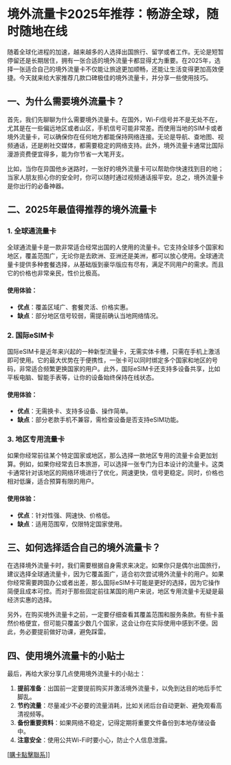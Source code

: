 # 境外流量卡2025年推荐：畅游全球，随时随地在线

随着全球化进程的加速，越来越多的人选择出国旅行、留学或者工作。无论是短暂停留还是长期居住，拥有一张合适的境外流量卡都显得尤为重要。在2025年，选择一张适合自己的境外流量卡不仅能让旅途更加顺畅，还能让生活变得更加高效便捷。今天就来给大家推荐几款口碑极佳的境外流量卡，并分享一些使用技巧。

## 一、为什么需要境外流量卡？

首先，我们先聊聊为什么需要境外流量卡。在国外，Wi-Fi信号并不是无处不在，尤其是在一些偏远地区或者山区，手机信号可能非常差。而使用当地的SIM卡或者境外流量卡，可以确保你在任何地方都能保持网络连接。无论是导航、查地图、视频通话，还是刷社交媒体，都需要稳定的网络支持。此外，境外流量卡通常比国际漫游资费便宜得多，能为你节省一大笔开支。

比如，当你在异国他乡迷路时，一张好的境外流量卡可以帮助你快速找到目的地；当家人朋友担心你的安全时，你可以随时通过视频通话报平安。总之，境外流量卡是你出行的必备神器。

## 二、2025年最值得推荐的境外流量卡

### 1. 全球通流量卡

全球通流量卡是一款非常适合经常出国的人使用的流量卡。它支持全球多个国家和地区，覆盖范围广，无论你是去欧洲、亚洲还是美洲，都可以放心使用。全球通流量卡提供多种套餐选择，从基础版到豪华版应有尽有，满足不同用户的需求。而且它的价格也非常亲民，性价比极高。

#### 使用体验：
- **优点**：覆盖区域广、套餐灵活、价格实惠。
- **缺点**：部分地区信号较弱，需提前确认当地网络情况。

### 2. 国际eSIM卡

国际eSIM卡是近年来兴起的一种新型流量卡，无需实体卡槽，只需在手机上激活即可使用。它的最大优势在于便携性，一张卡可以同时绑定多个国家和地区的号码，非常适合频繁更换国家的用户。此外，国际eSIM卡还支持多设备共享，比如平板电脑、智能手表等，让你的设备始终保持在线状态。

#### 使用体验：
- **优点**：无需换卡、支持多设备、操作简单。
- **缺点**：部分老款手机不兼容，需检查设备是否支持eSIM功能。

### 3. 地区专用流量卡

如果你经常前往某个特定国家或地区，那么选择一款地区专用的流量卡会更加划算。例如，如果你经常去日本旅游，可以选择一张专门为日本设计的流量卡。这类卡通常针对该地区的网络环境进行了优化，网速更快，信号更稳定。同时，价格也相对低廉，适合预算有限的用户。

#### 使用体验：
- **优点**：针对性强、网速快、价格低。
- **缺点**：适用范围窄，仅限特定国家使用。

## 三、如何选择适合自己的境外流量卡？

在选择境外流量卡时，我们需要根据自身需求来决定。如果你只是偶尔出国旅行，建议选择全球通流量卡，因为它覆盖面广，适合初次尝试境外流量卡的用户。如果你经常需要跨国办公或者出差，那么国际eSIM卡可能是更好的选择，因为它操作简便且成本可控。而对于那些固定前往某国的用户来说，地区专用流量卡无疑是最经济实惠的选择。

另外，在购买境外流量卡之前，一定要仔细查看其覆盖范围和服务条款。有些卡虽然价格便宜，但可能只覆盖少数几个国家，这会让你在实际使用中感到不便。因此，务必要提前做好功课，避免踩雷。

## 四、使用境外流量卡的小贴士

最后，再给大家分享几点使用境外流量卡的小贴士：

1. **提前准备**：出国前一定要提前购买并激活境外流量卡，以免到达目的地后手忙脚乱。
2. **节约流量**：尽量减少不必要的流量消耗，比如关闭后台自动更新、避免观看高清视频等。
3. **备份重要资料**：如果网络不稳定，记得定期将重要文件备份到本地存储设备中。
4. **注意安全**：使用公共Wi-Fi时要小心，防止个人信息泄露。

[[購卡點擊聯系](https://t.me/s/esim1088)]]